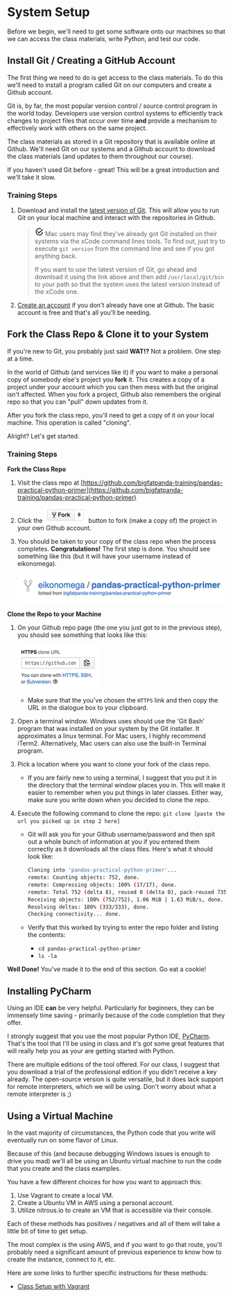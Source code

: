 # System Setup
Before we begin, we'll need to get some software onto our machines so that
we can access the class materials, write Python, and test our code.

## Install Git / Creating a GitHub Account
The first thing we need to do is get access to the class materials.  To do this
we'll need to install a program called Git on our computers and create a 
Github account.

Git is, by far, the most popular version control / source control program in
the world today.  Developers use version control systems to efficiently track
changes to project files that occur over time **and** provide a mechanism to 
effectively work with others on the same project.

The class materials as stored in a Git repository that is available online
at Github.  We'll need Git on our systems and a Github account to download the
class materials (and updates to them throughout our course).

If you haven't used Git before - great!  This will be a great introduction and
we'll take it slow.

### Training Steps
1. Download and install the [latest version of Git](https://git-scm.com/downloads).
This will allow you to run Git on your local machine and interact with the
repositories in Github.

    > ![Reminder](../images/reminder.png) Mac users may find they've already
    > got Git installed on their systems via the xCode command lines tools.  To
    > find out, just try to execute `git version` from the command line and see
    > if you got anything back.
    >
    > If you want to use the latest version of Git, go ahead and download it
    > using the link above and then add `/usr/local/git/bin` to your path so that
    > the system uses the latest version instead of the xCode one.
    
2. [Create an account](https://github.com/join) if you don't already have one 
at Github.  The basic account is free and that's all you'll be needing.


## Fork the Class Repo & Clone it to your System
If you're new to Git, you probably just said **WAT!?**  Not a problem.  One
step at a time.

In the world of Github (and services like it) if you want to make a personal
copy of somebody else's project you **fork** it.  This creates a copy of a
project under your account which you can then mess with but the original 
isn't affected.  When you fork a project, Github also remembers the original
repo so that you can "pull" down updates from it.

After you fork the class repo, you'll need to get a copy of it on your local 
machine.  This operation is called "cloning".

Alright?  Let's get started.

### Training Steps

**Fork the Class Repo**

1. Visit the class repo at [https://github.com/bigfatpanda-training/pandas-practical-python-primer](https://github.com/bigfatpanda-training/pandas-practical-python-primer)
2. Click the ![github-fork.png](../images/github-fork.png) button to fork 
(make a copy of) the project in your own Github account.  
3. You should be taken to your copy of the class repo when the process 
completes. **Congratulations!**  The first step is done.  You should see
something like this (but it will have your username instead of eikonomega).

    ![forked repo](../images/github-forked-repo.png)

**Clone the Repo to your Machine**

1. On your Github repo page (the one you just got to in the previous step), 
you should see something that looks like this:

    ![clone-repo-url](../images/github-clone-repo.png)
    
    - Make sure that the you've chosen the `HTTPS` link and then copy the 
URL in the dialogue box to your clipboard.  

3. Open a terminal window.  Windows uses should use the 'Git Bash' program
that was installed on your system by the Git installer.  It approximates a
linux terminal.  For Mac users, I highly recommend iTerm2.  Alternatively,
Mac users can also use the built-in Terminal program.

4. Pick a location where you want to clone your fork of the class repo.  
    - If you are fairly new to using a terminal, I suggest that you put it in the 
directory that the terminal window places you in.  This will make it easier 
to remember when you put things in later classes.  Either way, make sure 
you write down when you decided to clone the repo.
 
5. Execute the following command to clone the repo: 
`git clone [paste the url you picked up in step 2 here]`
    - Git will ask you for your Github username/password and then spit out a
whole bunch of information at you if you entered them correctly as it downloads
all the class files.  Here's what it should look like:

        ```bash
        Cloning into 'pandas-practical-python-primer'...
        remote: Counting objects: 752, done.
        remote: Compressing objects: 100% (17/17), done.
        remote: Total 752 (delta 8), reused 0 (delta 0), pack-reused 735
        Receiving objects: 100% (752/752), 1.06 MiB | 1.63 MiB/s, done.
        Resolving deltas: 100% (333/333), done.
        Checking connectivity... done.
        ```

    - Verify that this worked by trying to enter the repo folder and listing the contents:
        - `cd pandas-practical-python-primer`
        - `ls -la`
        
**Well Done!** You've made it to the end of this section.  Go eat a cookie!

## Installing PyCharm
Using an IDE **can** be very helpful. Particularly for beginners, they
can be immensely time saving - primarily because of the code completion
that they offer.

I strongly suggest that you use the most popular Python IDE, [PyCharm](https://www.jetbrains.com/pycharm/).
That's the tool that I'll be using in class and it's got some great features
that will really help you as your are getting started with Python.

There are multiple editions of the tool offered.  For our class, I suggest
that you download a trial of the professional edition if you didn't receive
a key already.  The open-source version is quite versatile, but it does lack
support for remote interpreters, which we will be using. Don't worry about 
what a remote interpreter is ;)

## Using a Virtual Machine
In the vast majority of circumstances, the Python code that you write will
eventually run on some flavor of Linux.

Because of this (and because debugging Windows issues is enough to drive you
mad) we'll all be using an Ubuntu virtual machine to run the code that you
create and the class examples.

You have a few different choices for how you want to approach this:

1. Use Vagrant to create a local VM.
2. Create a Ubuntu VM in AWS using a personal account.
3. Utilize nitrous.io to create an VM that is accessible via their console.

Each of these methods has positives / negatives and all of them will take a
little bit of time to get setup.
  
The most complex is the using AWS, and if you want to go that route, you'll
probably need a significant amount of previous experience to know how to 
create the instance, connect to it, etc.

Here are some links to further specific instructions for these methods:
* [Class Setup with Vagrant](vagrant.md)